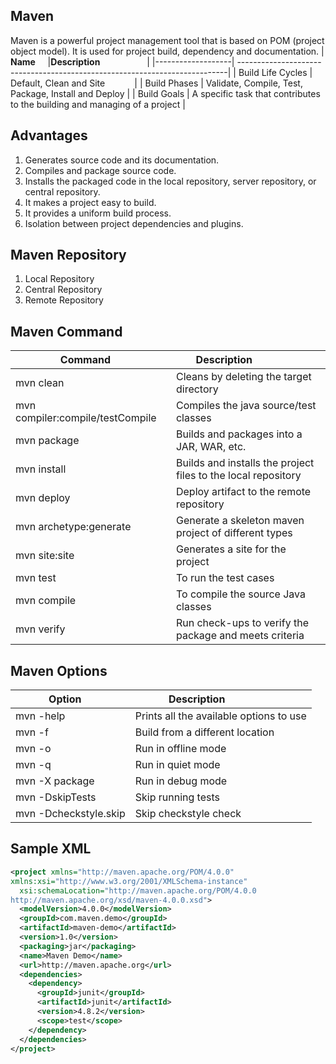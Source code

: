 ## Maven
Maven is a powerful project management tool that is based on POM (project object model). It is used for project build, dependency and documentation.
| **Name**          |**Description**                                                             |
|-------------------| ---------------------------------------------------------------------------|
| Build Life Cycles | Default, Clean and Site                                                    |
| Build Phases      | Validate, Compile, Test, Package, Install and Deploy                       |
| Build Goals       | A specific task that contributes to the building and managing of a project |

## Advantages
1. Generates source code and its documentation.
2. Compiles and package source code.
3. Installs the packaged code in the local repository, server repository, or central repository.
4. It makes a project easy to build.
5. It provides a uniform build process.
6. Isolation between project dependencies and plugins.

## Maven Repository
1. Local Repository
2. Central Repository
3. Remote Repository

## Maven Command
| **Command**                      |**Description**                                                |
|----------------------------------| --------------------------------------------------------------|
| mvn clean                        | Cleans by deleting the target directory                       |
| mvn compiler:compile/testCompile | Compiles the java source/test classes                         |
| mvn package                      | Builds and packages into a JAR, WAR, etc.                     |
| mvn install                      | Builds and installs the project files to the local repository |
| mvn deploy                       | Deploy artifact to the remote repository                      |
| mvn archetype:generate           | Generate a skeleton maven project of different types          |
| mvn site:site                    | Generates a site for the project                              |
| mvn test                         | To run the test cases                                         |
| mvn compile                      | To compile the source Java classes                            |
| mvn verify                       | Run check-ups to verify the package and meets criteria        |

## Maven Options
| **Option**            |**Description**                          |
|-----------------------| ----------------------------------------|
| mvn -help             | Prints all the available options to use |
| mvn -f                | Build from a different location         |
| mvn -o                | Run in offline mode                     |
| mvn -q                | Run in quiet mode                       |
| mvn -X package        | Run in debug mode                       |
| mvn -DskipTests       | Skip running tests                      |
| mvn -Dcheckstyle.skip | Skip checkstyle check                   |

## Sample XML
```xml
<project xmlns="http://maven.apache.org/POM/4.0.0"   
xmlns:xsi="http://www.w3.org/2001/XMLSchema-instance"  
  xsi:schemaLocation="http://maven.apache.org/POM/4.0.0   
http://maven.apache.org/xsd/maven-4.0.0.xsd">
  <modelVersion>4.0.0</modelVersion>
  <groupId>com.maven.demo</groupId>  
  <artifactId>maven-demo</artifactId>  
  <version>1.0</version>  
  <packaging>jar</packaging>  
  <name>Maven Demo</name>  
  <url>http://maven.apache.org</url>  
  <dependencies>  
    <dependency>  
      <groupId>junit</groupId>  
      <artifactId>junit</artifactId>  
      <version>4.8.2</version>  
      <scope>test</scope>  
    </dependency>  
  </dependencies>  
</project>  
```
